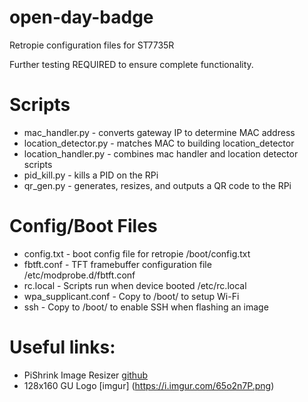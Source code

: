 # open-day-badge

Retropie configuration files for ST7735R

Further testing REQUIRED to ensure complete functionality. 

# Scripts
- mac_handler.py - converts gateway IP to determine MAC address
- location_detector.py - matches MAC to building location_detector
- location_handler.py - combines mac handler and location detector scripts
- pid_kill.py - kills a PID on the RPi
- qr_gen.py - generates, resizes, and outputs a QR code to the RPi

# Config/Boot Files
- config.txt - boot config file for retropie /boot/config.txt
- fbtft.conf - TFT framebuffer configuration file /etc/modprobe.d/fbtft.conf  
- rc.local - Scripts run when device booted /etc/rc.local
- wpa_supplicant.conf - Copy to /boot/ to setup Wi-Fi
- ssh - Copy to /boot/ to enable SSH when flashing an image

# Useful links:
- PiShrink Image Resizer [github](https://github.com/Drewsif/PiShrink)
- 128x160 GU Logo [imgur] (https://i.imgur.com/65o2n7P.png)

